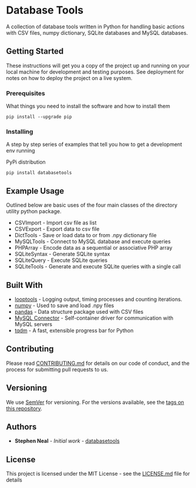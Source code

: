 # Database Tools

A collection of database tools written in Python for handling basic actions with CSV files, numpy dictionary, SQLite
databases and MySQL databases.

## Getting Started

These instructions will get you a copy of the project up and running on your local machine for development and testing purposes. See deployment for notes on how to deploy the project on a live system.

### Prerequisites

What things you need to install the software and how to install them

```
pip install --upgrade pip
```

### Installing

A step by step series of examples that tell you how to get a development env running

PyPi distribution

```
pip install databasetools
```

## Example Usage

Outlined below are basic uses of the four main classes of the directory utility python package.

* CSVImport - Import csv file as list
* CSVExport - Export data to csv file 
* DictTools - Save or load data to or from .npy dictionary file
* MySQLTools - Connect to MySQL database and execute queries
* PHPArray - Encode data as a sequential or associative PHP array
* SQLiteSyntax - Generate SQLite syntax
* SQLiteQuery - Execute SQLite queries
* SQLiteTools - Generate and execute SQLite queries with a single call

## Built With

* [looptools](https://github.com/mrstephenneal/looptools) - Logging output, timing processes and counting iterations.
* [numpy](http://www.numpy.org/) - Used to save and load .npy files
* [pandas](https://pandas.pydata.org/) - Data structure package used with CSV files
* [MySQL Connector](https://dev.mysql.com/doc/connector-python/en/) - Self-container driver for communication with MySQL servers
* [tqdm](https://github.com/tqdm/tqdm) - A fast, extensible progress bar for Python

## Contributing

Please read [CONTRIBUTING.md](https://github.com/mrstephenneal/databasetools/contributing.md) for details on our code of
 conduct, and the process for submitting pull requests to us.

## Versioning

We use [SemVer](http://semver.org/) for versioning. For the versions available, see the [tags on this repository](https://github.com/mrstephenneal/databasetools).

## Authors

* **Stephen Neal** - *Initial work* - [databasetools](https://github.com/mrstephenneal/databasetools)


## License

This project is licensed under the MIT License - see the [LICENSE.md](LICENSE.md) file for details
